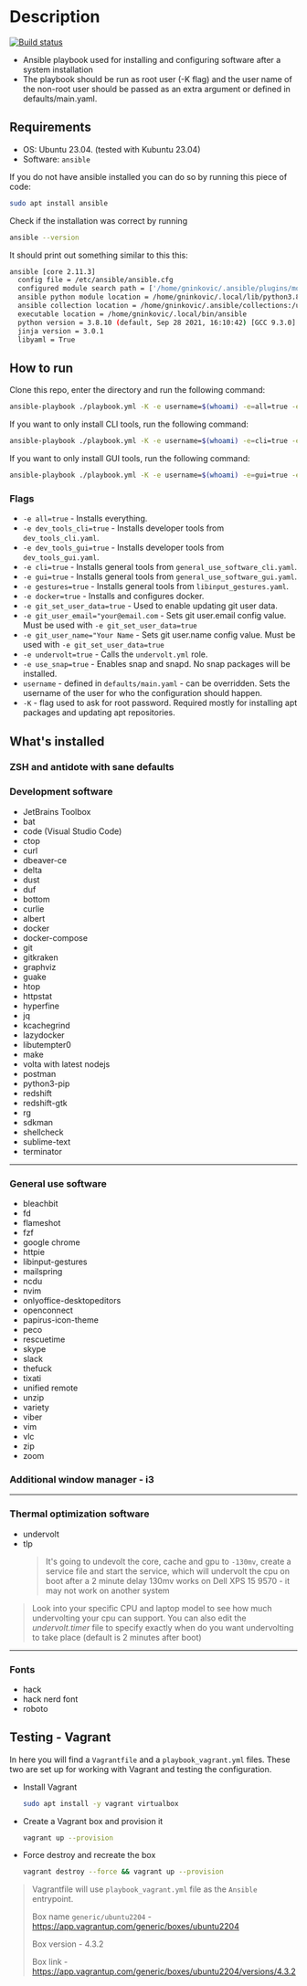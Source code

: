 # Description

[![Build status](https://github.com/TerrorSquad/ansible-post-installation/actions/workflows/build.yml/badge.svg)](https://github.com/TerrorSquad/ansible-post-installation/actions/workflows/build.yml)

- Ansible playbook used for installing and configuring software after a system installation
- The playbook should be run as root user (-K flag) and the user name of the non-root user should be passed as an extra argument or defined in defaults/main.yaml.

## Requirements

- OS: Ubuntu 23.04. (tested with Kubuntu 23.04)
- Software: `ansible`

If you do not have ansible installed you can do so by running this piece of code:

```bash
sudo apt install ansible
```

Check if the installation was correct by running

```bash
ansible --version
```

It should print out something similar to this this:

```bash
ansible [core 2.11.3]
  config file = /etc/ansible/ansible.cfg
  configured module search path = ['/home/gninkovic/.ansible/plugins/modules', '/usr/share/ansible/plugins/modules']
  ansible python module location = /home/gninkovic/.local/lib/python3.8/site-packages/ansible
  ansible collection location = /home/gninkovic/.ansible/collections:/usr/share/ansible/collections
  executable location = /home/gninkovic/.local/bin/ansible
  python version = 3.8.10 (default, Sep 28 2021, 16:10:42) [GCC 9.3.0]
  jinja version = 3.0.1
  libyaml = True
```

## How to run

Clone this repo, enter the directory and run the following command:

```bash
ansible-playbook ./playbook.yml -K -e username=$(whoami) -e=all=true -e=git_set_user_data=true -e "git_user_email='your@email.com'" -e "git_user_name='Your Name'"
```

If you want to only install CLI tools, run the following command:

```bash
ansible-playbook ./playbook.yml -K -e username=$(whoami) -e=cli=true -e=dev_tools_cli=true -e=git_set_user_data=true -e "git_user_email='your@email.com'" -e "git_user_name='Your Name'"
```

If you want to only install GUI tools, run the following command:

```bash
ansible-playbook ./playbook.yml -K -e username=$(whoami) -e=gui=true -e=dev_tools_gui=true -e=git_set_user_data=true -e "git_user_email='your@email.com'" -e "git_user_name='Your Name'"
```

### Flags

- `-e all=true` - Installs everything.
- `-e dev_tools_cli=true` - Installs developer tools from `dev_tools_cli.yaml`.
- `-e dev_tools_gui=true` - Installs developer tools from `dev_tools_gui.yaml`.
- `-e cli=true` - Installs general tools from `general_use_software_cli.yaml`.
- `-e gui=true` - Installs general tools from `general_use_software_gui.yaml`.
- `-e gestures=true` - Installs general tools from `libinput_gestures.yaml`.
- `-e docker=true` - Installs and configures docker.
- `-e git_set_user_data=true` - Used to enable updating git user data.
- `-e git_user_email="your@email.com` - Sets git user.email config value. Must be used with `-e git_set_user_data=true`
- `-e git_user_name="Your Name` - Sets git user.name config value. Must be used with `-e git_set_user_data=true`
- `-e undervolt=true` - Calls the `undervolt.yml` role.
- `-e use_snap=true` - Enables snap and snapd. No snap packages will be installed.
- `username` - defined in `defaults/main.yaml` - can be overridden. Sets the username of the user for who the configuration should happen.
- `-K` - flag used to ask for root password. Required mostly for installing apt packages and updating apt repositories.

## What's installed

### ZSH and antidote with sane defaults

### Development software

- JetBrains Toolbox
- bat
- code (Visual Studio Code)
- ctop
- curl
- dbeaver-ce
- delta
- dust
- duf
- bottom
- curlie
- albert
- docker
- docker-compose
- git
- gitkraken
- graphviz
- guake
- htop
- httpstat
- hyperfine
- jq
- kcachegrind
- lazydocker
- libutempter0
- make
- volta with latest nodejs
- postman
- python3-pip
- redshift
- redshift-gtk
- rg
- sdkman
- shellcheck
- sublime-text
- terminator

---

### General use software

- bleachbit
- fd
- flameshot
- fzf
- google chrome
- httpie
- libinput-gestures
- mailspring
- ncdu
- nvim
- onlyoffice-desktopeditors
- openconnect
- papirus-icon-theme
- peco
- rescuetime
- skype
- slack
- thefuck
- tixati
- unified remote
- unzip
- variety
- viber
- vim
- vlc
- zip
- zoom

### Additional window manager - i3

---

### Thermal optimization software

- undervolt
- tlp
  > It's going to undevolt the core, cache and gpu to `-130mv`, create a service file and start the service, which will undervolt the cpu on boot after a 2 minute delay
  > 130mv works on Dell XPS 15 9570 - it may not work on another system

> Look into your specific CPU and laptop model to see how much undervolting your cpu can support. You can also edit the _undervolt.timer_ file to specify exactly when do you want undervolting to take place (default is 2 minutes after boot)

---

### Fonts

- hack
- hack nerd font
- roboto

## Testing - Vagrant

In here you will find a `Vagrantfile` and a `playbook_vagrant.yml` files. These two are set up for working with Vagrant and testing the configuration.

- Install Vagrant

  ```bash
  sudo apt install -y vagrant virtualbox
  ```

- Create a Vagrant box and provision it

  ```bash
  vagrant up --provision
  ```

- Force destroy and recreate the box

  ```bash
  vagrant destroy --force && vagrant up --provision
  ```

> Vagrantfile will use `playbook_vagrant.yml` file as the `Ansible` entrypoint.
>
> Box name `generic/ubuntu2204` - <https://app.vagrantup.com/generic/boxes/ubuntu2204>
>
> Box version - 4.3.2
>
> Box link - <https://app.vagrantup.com/generic/boxes/ubuntu2204/versions/4.3.2>
